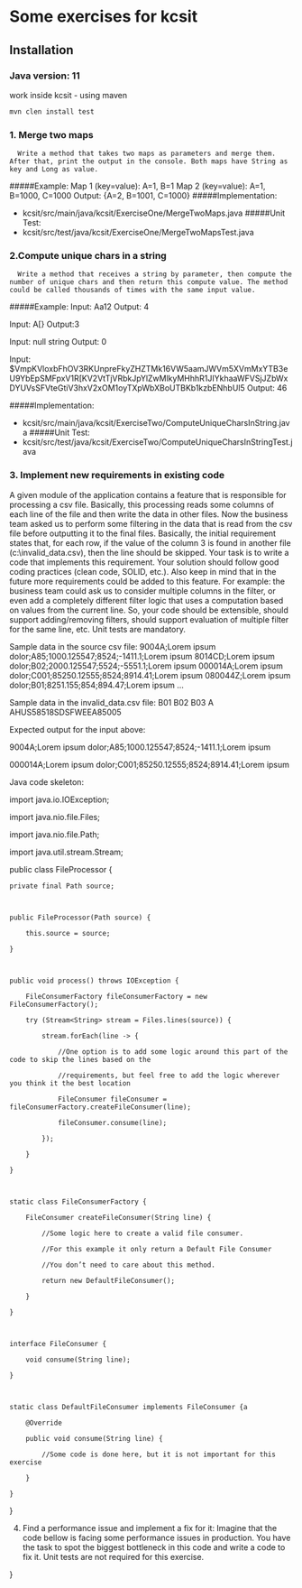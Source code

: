 # Some exercises for kcsit

## Installation
### Java version: 11 
work inside kcsit - using maven

```bash
mvn clen install test
```

### 1.    Merge two maps
      Write a method that takes two maps as parameters and merge them. After that, print the output in the console. Both maps have String as key and Long as value.
#####Example:
Map 1 (key=value): A=1, B=1
Map 2 (key=value): A=1, B=1000, C=1000
Output: {A=2, B=1001, C=1000}
#####Implementation:
* kcsit/src/main/java/kcsit/ExerciseOne/MergeTwoMaps.java
#####Unit Test:
* kcsit/src/test/java/kcsit/ExerciseOne/MergeTwoMapsTest.java


### 2.Compute unique chars in a string
      Write a method that receives a string by parameter, then compute the number of unique chars and then return this compute value. The method could be called thousands of times with the same input value.
#####Example:
Input: Aa12
Output: 4

Input: A[}
Output:3

Input: null string
Output: 0

Input: $VmpKVloxbFhOV3RKUnpreFkyZHZTMk16VW5aamJWVm5XVmMxYTB3eU9YbEpSMFpxV1R[KV2VtTjVRbkJpYlZwMlkyMHhhR1JIYkhaaWFVSjJZbWxDYUVsSFVteGtiV3hxV2xOM1oyTXpWbXBoUTBKb1kzbENhbUl5
Output: 46

#####Implementation:
* kcsit/src/main/java/kcsit/ExerciseTwo/ComputeUniqueCharsInString.java
#####Unit Test:
* kcsit/src/test/java/kcsit/ExerciseTwo/ComputeUniqueCharsInStringTest.java


### 3. Implement new requirements in existing code
A given module of the application contains a feature that is responsible for processing a csv file. Basically, this processing reads some columns of each line of the file and then write the data in other files.
Now the business team asked us to perform some filtering in the data that is read from the csv file before outputting it to the final files. Basically, the initial requirement states that, for each row, if the value of the column 3 is found in another file (c:\invalid_data.csv), then the line should be skipped.
Your task is to write a code that implements this requirement. Your solution should follow good coding practices (clean code, SOLID, etc.). Also keep in mind that in the future more requirements could be added to this feature. For example: the business team could ask us to consider multiple columns in the filter, or even add a completely different filter logic that uses a computation based on values from the current line. So, your code should be extensible, should support adding/removing filters, should support evaluation of multiple filter for the same line, etc.
Unit tests are mandatory.

Sample data in the source csv file:
9004A;Lorem ipsum dolor;A85;1000.125547;8524;-1411.1;Lorem ipsum
8014CD;Lorem ipsum dolor;B02;2000.125547;5524;-5551.1;Lorem ipsum
000014A;Lorem ipsum dolor;C001;85250.12555;8524;8914.41;Lorem ipsum
080044Z;Lorem ipsum dolor;B01;8251.155;854;894.47;Lorem ipsum
...

Sample data in the invalid_data.csv file:
B01
B02
B03
A
AHUS58518SDSFWEEA85005



Expected output for the input above:

9004A;Lorem ipsum dolor;A85;1000.125547;8524;-1411.1;Lorem ipsum

000014A;Lorem ipsum dolor;C001;85250.12555;8524;8914.41;Lorem ipsum





Java code skeleton:



import java.io.IOException;

import java.nio.file.Files;

import java.nio.file.Path;

import java.util.stream.Stream;



public class FileProcessor {

    private final Path source;

 

    public FileProcessor(Path source) {

        this.source = source;

    }

 

    public void process() throws IOException {

        FileConsumerFactory fileConsumerFactory = new FileConsumerFactory();

        try (Stream<String> stream = Files.lines(source)) {

            stream.forEach(line -> {

                //One option is to add some logic around this part of the code to skip the lines based on the

                //requirements, but feel free to add the logic wherever you think it the best location

                FileConsumer fileConsumer = fileConsumerFactory.createFileConsumer(line);

                fileConsumer.consume(line);

            });

        }

    }

 

    static class FileConsumerFactory {

        FileConsumer createFileConsumer(String line) {

            //Some logic here to create a valid file consumer.

            //For this example it only return a Default File Consumer

            //You don’t need to care about this method.

            return new DefaultFileConsumer();

        }

    }

 

    interface FileConsumer {

        void consume(String line);

    }

 

    static class DefaultFileConsumer implements FileConsumer {a

        @Override

        public void consume(String line) {

            //Some code is done here, but it is not important for this exercise

        }

    }

}





4.    Find a performance issue and implement a fix for it:
      Imagine that the code bellow is facing some performance issues in production. You have the task to spot the biggest bottleneck in this code and write a code to fix it. Unit tests are not required for this exercise.





} 